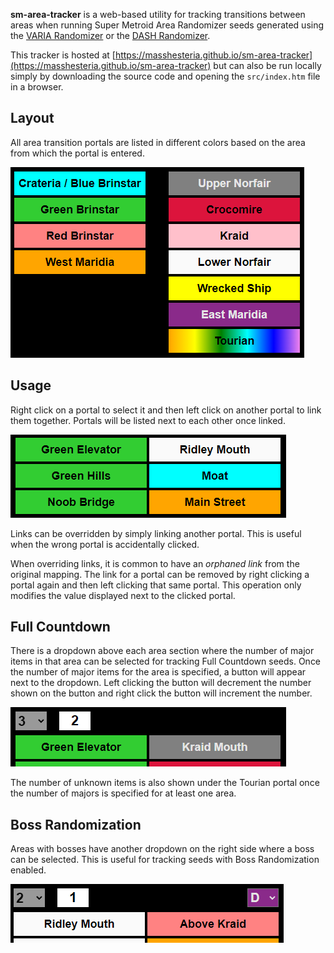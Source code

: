 **sm-area-tracker** is a web-based utility for tracking transitions between areas when running Super Metroid Area Randomizer seeds generated using the [VARIA Randomizer](http://varia.run) or the [DASH Randomizer](https://dashrando.net).

This tracker is hosted at [https://masshesteria.github.io/sm-area-tracker](https://masshesteria.github.io/sm-area-tracker) but can also be run locally simply by downloading the source code and opening the `src/index.htm` file in a browser.

## Layout

All area transition portals are listed in different colors based on the area from which the portal is entered.

![Area Color Table](images/areas-colors.png)

## Usage

Right click on a portal to select it and then left click on another portal to link them together. Portals will be listed next to each other once linked.

![Sample Linked Portals](images/green-sample.png)

Links can be overridden by simply linking another portal. This is useful when the wrong portal is accidentally clicked.

When overriding links, it is common to have an _orphaned link_ from the original mapping. The link for a portal can be removed by right clicking a portal again and then left clicking that same portal. This operation only modifies the value displayed next to the clicked portal.

## Full Countdown

There is a dropdown above each area section where the number of major items in that area can be selected for tracking Full Countdown seeds. Once the number of major items for the area is specified, a button will appear next to the dropdown. Left clicking the button will decrement the number shown on the button and right click the button will increment the number.

![Countdown Tracking](images/countdown-sample.png)

The number of unknown items is also shown under the Tourian portal once the number of majors is specified for at least one area.

## Boss Randomization

Areas with bosses have another dropdown on the right side where a boss can be selected. This is useful for tracking seeds with Boss Randomization enabled.

![Boss Tracking](images/boss-sample.png)
